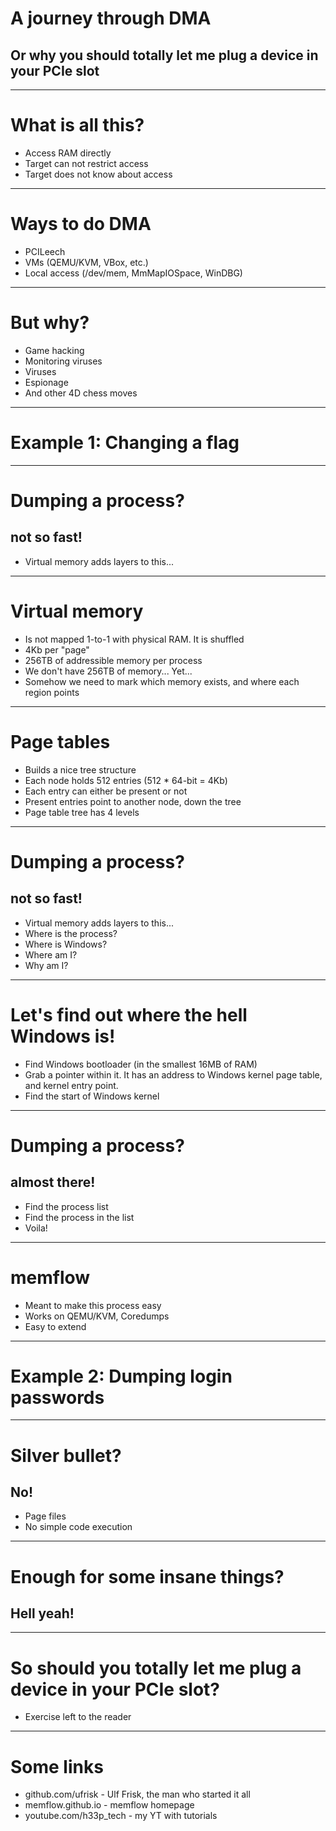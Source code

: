# A journey through DMA
## Or why you should totally let me plug a device in your PCIe slot

---

# What is all this?

* Access RAM directly
* Target can not restrict access
* Target does not know about access

---

# Ways to do DMA

* PCILeech
* VMs (QEMU/KVM, VBox, etc.)
* Local access (/dev/mem, MmMapIOSpace, WinDBG)

---

# But why?

* Game hacking
* Monitoring viruses
* Viruses
* Espionage
* And other 4D chess moves

---

# Example 1: Changing a flag

---

# Dumping a process?

## not so fast!

* Virtual memory adds layers to this...

---

# Virtual memory

* Is not mapped 1-to-1 with physical RAM. It is shuffled
* 4Kb per "page"
* 256TB of addressible memory per process
* We don't have 256TB of memory... Yet...
* Somehow we need to mark which memory exists, and where each region points

---

# Page tables

* Builds a nice tree structure
* Each node holds 512 entries (512 * 64-bit = 4Kb)
* Each entry can either be present or not
* Present entries point to another node, down the tree
* Page table tree has 4 levels

---

# Dumping a process?

## not so fast!

* Virtual memory adds layers to this...
* Where is the process?
* Where is Windows?
* Where am I?
* Why am I?

---

# Let's find out where the hell Windows is!

* Find Windows bootloader (in the smallest 16MB of RAM)
* Grab a pointer within it. It has an address to Windows kernel page table, and kernel entry point.
* Find the start of Windows kernel

---

# Dumping a process?

## almost there!

* Find the process list
* Find the process in the list
* Voila!

---

# memflow

* Meant to make this process easy
* Works on QEMU/KVM, Coredumps
* Easy to extend

---

# Example 2: Dumping login passwords

---

# Silver bullet?

## No!

* Page files
* No simple code execution

---

# Enough for some insane things?

## Hell yeah!

---

# So should you totally let me plug a device in your PCIe slot?

* Exercise left to the reader

---

# Some links

* github.com/ufrisk - Ulf Frisk, the man who started it all
* memflow.github.io - memflow homepage
* youtube.com/h33p\_tech - my YT with tutorials


